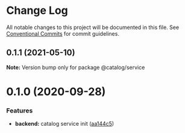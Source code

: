 # Change Log

All notable changes to this project will be documented in this file.
See [Conventional Commits](https://conventionalcommits.org) for commit guidelines.

## 0.1.1 (2021-05-10)

**Note:** Version bump only for package @catalog/service





# 0.1.0 (2020-09-28)


### Features

* **backend:** catalog service init ([aa144c5](https://github.com/Atlantis-Lab/serenity/commit/aa144c5bb33c013a33a8dda44788f42b4bb66d0e))
